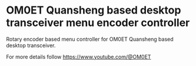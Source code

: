 # OM0ET Quansheng based desktop transceiver menu encoder controller

Rotary encoder based menu controller for OM0ET Quansheng based desktop transceiver.

For more details follow https://www.youtube.com/@OM0ET

